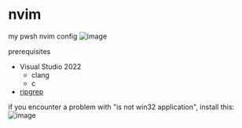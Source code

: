 # nvim
my pwsh nvim config
![image](https://github.com/4ry1337/nvim/assets/52571621/c9a7e42a-ca5c-4dcf-a9b2-bcdc4e5ffd29)

prerequisites

- Visual Studio 2022
  - clang
  - c
- [ripgrep](https://github.com/BurntSushi/ripgrep)

if you encounter a problem with "is not win32 application", install this:
![image](https://github.com/4ry1337/nvim/assets/52571621/0279751b-44b5-49c1-bfb8-e8e8aabab4b9)

